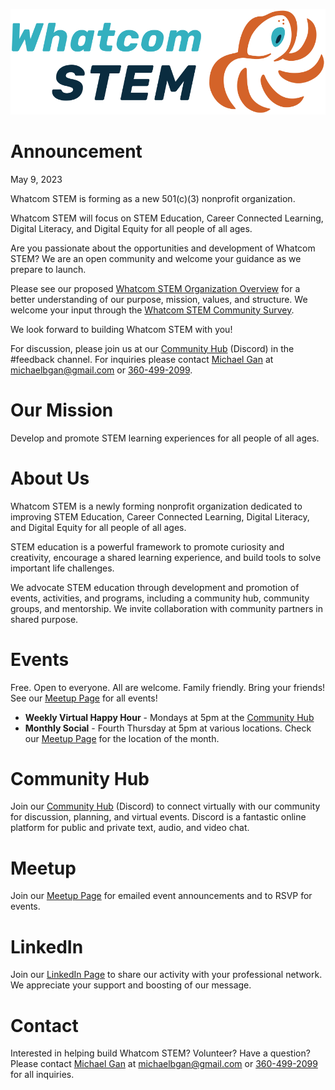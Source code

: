 <style>
  .header {
    display: none;
  }
  .footer {
    display: none;
  }
</style>

[![Whatcom STEM Logo](/assets/images/Whatcom_STEM_horizontal_logo_primary.svg)](https://whatcomstem.org)

# Announcement

May 9, 2023

Whatcom STEM is forming as a new 501(c)(3) nonprofit organization.

Whatcom STEM will focus on STEM Education, Career Connected Learning, Digital Literacy, and Digital Equity for all people of all ages. 

Are you passionate about the opportunities and development of Whatcom STEM? We are an open community and welcome your guidance as we prepare to launch.

Please see our proposed [Whatcom STEM Organization Overview](/organization.html) for a better understanding of our purpose, mission, values, and structure. We welcome your input through the [Whatcom STEM Community Survey](http://survey.whatcomstem.org). 

We look forward to building Whatcom STEM with you!

For discussion, please join us at our [Community Hub](http://discord.whatcomstem.org) (Discord) in the #feedback channel. For inquiries please contact [Michael Gan](https://www.linkedin.com/in/michaelbgan) at [michaelbgan@gmail.com](mailto:michaelbgan@gmail.com) or [360-499-2099](tel:13604992099).

# Our Mission
Develop and promote STEM learning experiences for all people of all ages.

# About Us
Whatcom STEM is a newly forming nonprofit organization dedicated to improving STEM Education, Career Connected Learning, Digital Literacy, and Digital Equity for all people of all ages.

STEM education is a powerful framework to promote curiosity and creativity, encourage a shared learning experience, and build tools to solve important life challenges.

We advocate STEM education through development and promotion of events, activities, and programs, including a community hub, community groups, and mentorship. We invite collaboration with community partners in shared purpose.

# Events
Free. Open to everyone. All are welcome. Family friendly. Bring your friends! See our [Meetup Page](https://meetup.com/whatcomstem) for all events!

* **Weekly Virtual Happy Hour** - Mondays at 5pm at the [Community Hub](http://discord.whatcomstem.org)
* **Monthly Social** - Fourth Thursday at 5pm at various locations. Check our [Meetup Page](https://meetup.com/whatcomstem) for the location of the month.

# Community Hub
Join our [Community Hub](http://discord.whatcomstem.org) (Discord) to connect virtually with our community for discussion, planning, and virtual events. Discord is a fantastic online platform for public and private text, audio, and video chat.

# Meetup
Join our [Meetup Page](https://meetup.com/whatcomstem) for emailed event announcements and to RSVP for events.

# LinkedIn
Join our [LinkedIn Page](https://linkedin.com/company/whatcomstem) to share our activity with your professional network. We appreciate your support and boosting of our message.

# Contact
Interested in helping build Whatcom STEM? Volunteer? Have a question? Please contact [Michael Gan](https://www.linkedin.com/in/michaelbgan) at [michaelbgan@gmail.com](mailto:michaelbgan@gmail.com) or [360-499-2099](tel:13604992099) for all inquiries.
